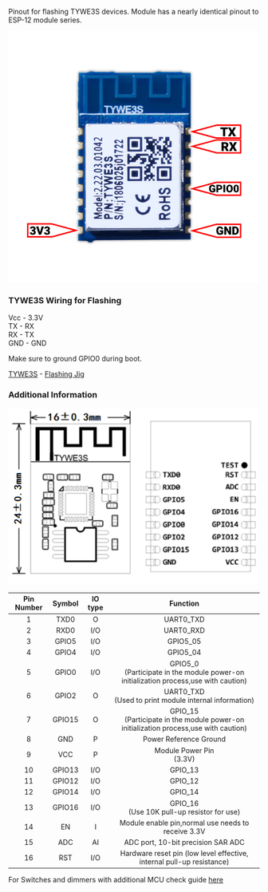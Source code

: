 Pinout for flashing TYWE3S devices. Module has a nearly identical pinout to ESP-12 module series.

![Flashing pinout](/docs/_media/TYWE3S_pinout.png)

### TYWE3S Wiring for Flashing
Vcc - 3.3V  
TX - RX  
RX - TX  
GND - GND

Make sure to ground GPIO0 during boot.

[TYWE3S](https://docs.tuya.com/en/hardware/WiFi-module/wifi-e3s-module-plug.html) - [Flashing Jig](https://www.thingiverse.com/thing:3231225)
 
### Additional Information

![Full pinout](/docs/_media/TYWE3S_fullpinout.png)

| Pin Number | Symbol | IO type |                                       Function                                      |
|:----------:|:------:|:-------:|:-----------------------------------------------------------------------------------:|
| 1          | TXD0   | O       | UART0_TXD                                                                           |
| 2          | RXD0   | I/O     | UART0_RXD                                                                           |
| 3          | GPIO5  | I/O     | GPIO5_05                                                                            |
| 4          | GPIO4  | I/O     | GPIO5_04                                                                            |
| 5          | GPIO0  | I/O     | GPIO5_0<br>(Participate in the module power-on initialization process,use with caution) |
| 6          | GPIO2  | O       | UART0_TXD<br>(Used to print module internal information)                                |
| 7          | GPIO15 | O       | GPIO_15<br>(Participate in the module power-on initialization process,use with caution) |
| 8          | GND    | P       | Power Reference Ground                                                              |
| 9          | VCC    | P       | Module Power Pin<br>(3.3V)                                                              |
| 10         | GPIO13 | I/O     | GPIO_13                                                                             |
| 11         | GPIO12 | I/O     | GPIO_12                                                                             |
| 12         | GPIO14 | I/O     | GPIO_14                                                                             |
| 13         | GPIO16 | I/O     | GPIO_16<br>(Use 10K pull-up resistor for use)                                           |
| 14         | EN     | I       | Module enable pin,normal use needs to receive 3.3V                                  |
| 15         | ADC    | AI      | ADC port, 10-bit precision SAR ADC                                                  |
| 16         | RST    | I/O     | Hardware reset pin (low level effective, internal pull-up resistance)               |

For Switches and dimmers with additional MCU check guide [here](../TuyaMCU) 
